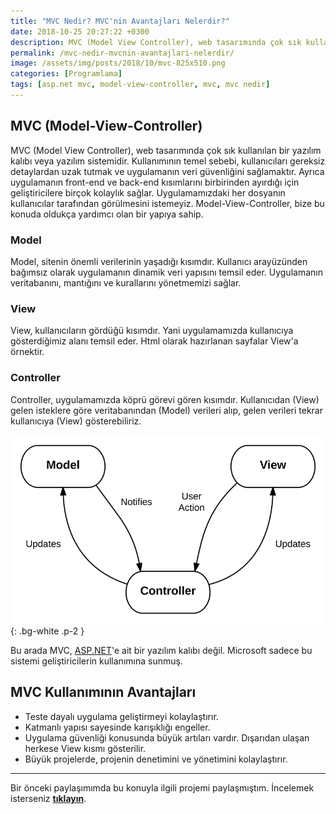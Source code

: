 ```yaml
---
title: "MVC Nedir? MVC'nin Avantajları Nelerdir?"
date: 2018-10-25 20:27:22 +0300
description: MVC (Model View Controller), web tasarımında çok sık kullanılan bir yazılım kalıbı veya yazılım sistemidir. Bu yazımda sizlere MVC'yi anlatıyorum.
permalink: /mvc-nedir-mvcnin-avantajlari-nelerdir/
image: /assets/img/posts/2018/10/mvc-825x510.png
categories: [Programlama]
tags: [asp.net mvc, model-view-controller, mvc, mvc nedir]
---
```


## MVC (Model-View-Controller)

MVC (Model View Controller), web tasarımında çok sık kullanılan bir yazılım kalıbı veya yazılım sistemidir. Kullanımının temel sebebi, kullanıcıları gereksiz detaylardan uzak tutmak ve uygulamanın veri güvenliğini sağlamaktır. Ayrıca uygulamanın front-end ve back-end kısımlarını birbirinden ayırdığı için geliştiricilere birçok kolaylık sağlar. Uygulamamızdaki her dosyanın kullanıcılar tarafından görülmesini istemeyiz. Model-View-Controller, bize bu konuda oldukça yardımcı olan bir yapıya sahip.

### Model

Model, sitenin önemli verilerinin yaşadığı kısımdır. Kullanıcı arayüzünden bağımsız olarak uygulamanın dinamik veri yapısını temsil eder. Uygulamanın veritabanını, mantığını ve kurallarını yönetmemizi sağlar.

### View

View, kullanıcıların gördüğü kısımdır. Yani uygulamamızda kullanıcıya gösterdiğimiz alanı temsil eder. Html olarak hazırlanan sayfalar View'a örnektir.

### Controller

Controller, uygulamamızda köprü görevi gören kısımdır. Kullanıcıdan (View) gelen isteklere göre veritabanından (Model) verileri alıp, gelen verileri tekrar kullanıcıya (View) gösterebiliriz.

![MVC Nedir](/assets/img/posts/2018/10/mvc-nedir.png){: .bg-white .p-2 }

Bu arada MVC, [ASP.NET](https://www.asp.net/)'e ait bir yazılım kalıbı değil. Microsoft sadece bu sistemi geliştiricilerin kullanımına sunmuş.

## MVC Kullanımının Avantajları

- Teste dayalı uygulama geliştirmeyi kolaylaştırır.
- Katmanlı yapısı sayesinde karışıklığı engeller.
- Uygulama güvenliği konusunda büyük artıları vardır. Dışarıdan ulaşan herkese View kısmı gösterilir.
- Büyük projelerde, projenin denetimini ve yönetimini kolaylaştırır.

---

Bir önceki paylaşımımda bu konuyla ilgili projemi paylaşmıştım. İncelemek isterseniz **[tıklayın](https://www.erdiucar.com/arduino-asp-net-mvc-rgb-led-kontrolu/)**.
